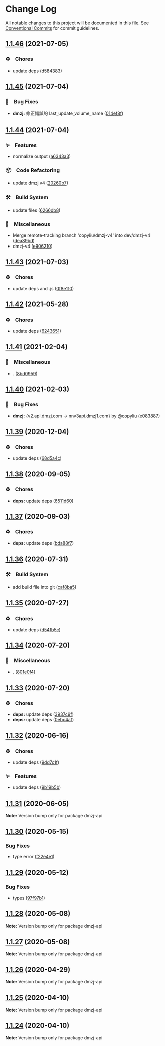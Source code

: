 # Change Log

All notable changes to this project will be documented in this file.
See [Conventional Commits](https://conventionalcommits.org) for commit guidelines.

## [1.1.46](https://github.com/bluelovers/ws-rest/compare/dmzj-api@1.1.45...dmzj-api@1.1.46) (2021-07-05)


### ♻️　Chores

* update deps ([d584383](https://github.com/bluelovers/ws-rest/commit/d58438305e1a92d2f5cb598c14ae70081e8e850d))





## [1.1.45](https://github.com/bluelovers/ws-rest/compare/dmzj-api@1.1.44...dmzj-api@1.1.45) (2021-07-04)


### 🐛　Bug Fixes

* **dmzj:** 修正錯誤的 last_update_volume_name ([014ef8f](https://github.com/bluelovers/ws-rest/commit/014ef8f0cacf97ecb00098dbe5c57529a874164e))





## [1.1.44](https://github.com/bluelovers/ws-rest/compare/dmzj-api@1.1.43...dmzj-api@1.1.44) (2021-07-04)


### ✨　Features

* normalize output ([a6343a3](https://github.com/bluelovers/ws-rest/commit/a6343a36e48baedbb55981bf6d28e08fed7a4c47))


### 📦　Code Refactoring

* update dmzj v4 ([20260b7](https://github.com/bluelovers/ws-rest/commit/20260b7f323098108bc35fe7bf5fb99467ff5218))


### 🛠　Build System

* update files ([6266db8](https://github.com/bluelovers/ws-rest/commit/6266db8e97a7928730fb4e78427f2fa5e4a97037))


### 🔖　Miscellaneous

* Merge remote-tracking branch 'copyliu/dmzj-v4' into dev/dmzj-v4 ([dea89bd](https://github.com/bluelovers/ws-rest/commit/dea89bd086a07bc10241079066295ebe7ac17e7f))
* dmzj-v4 ([e906210](https://github.com/bluelovers/ws-rest/commit/e9062100598dfe12a6be0a05508797e5daf3d14f))





## [1.1.43](https://github.com/bluelovers/ws-rest/compare/dmzj-api@1.1.42...dmzj-api@1.1.43) (2021-07-03)


### ♻️　Chores

* update deps and .js ([0f8e110](https://github.com/bluelovers/ws-rest/commit/0f8e11034efcbb341219c706e731a851c881b8bf))





## [1.1.42](https://github.com/bluelovers/ws-rest/compare/dmzj-api@1.1.41...dmzj-api@1.1.42) (2021-05-28)


### ♻️　Chores

* update deps ([6243651](https://github.com/bluelovers/ws-rest/commit/6243651447df13ddfb9eb5316af30b849771e617))





## [1.1.41](https://github.com/bluelovers/ws-rest/compare/dmzj-api@1.1.40...dmzj-api@1.1.41) (2021-02-04)


### 🔖　Miscellaneous

* . ([8bd0959](https://github.com/bluelovers/ws-rest/commit/8bd0959c91aa2315276e6fd7c805c0c36373f595))





## [1.1.40](https://github.com/bluelovers/ws-rest/compare/dmzj-api@1.1.39...dmzj-api@1.1.40) (2021-02-03)


### 🐛　Bug Fixes

* **dmzj:** {v2.api.dmzj.com -> nnv3api.dmzj1.com} by [@copyliu](https://github.com/copyliu) ([e083887](https://github.com/bluelovers/ws-rest/commit/e083887df2ad2a4a2ec0141845d969344c25096e))





## [1.1.39](https://github.com/bluelovers/ws-rest/compare/dmzj-api@1.1.38...dmzj-api@1.1.39) (2020-12-04)


### ♻️　Chores

* update deps ([68d5a4c](https://github.com/bluelovers/ws-rest/commit/68d5a4c1b9799d3028b645310b58f452dd7f5c03))





## [1.1.38](https://github.com/bluelovers/ws-rest/compare/dmzj-api@1.1.37...dmzj-api@1.1.38) (2020-09-05)


### ♻️　Chores

* **deps:** update deps ([6511d60](https://github.com/bluelovers/ws-rest/commit/6511d604823c48f1b7f2e83b5a6ea203bd285492))





## [1.1.37](https://github.com/bluelovers/ws-rest/compare/dmzj-api@1.1.36...dmzj-api@1.1.37) (2020-09-03)


### ♻️　Chores

* **deps:** update deps ([bda88f7](https://github.com/bluelovers/ws-rest/commit/bda88f7b9dd10e80929deb623e3f4941655e7c5b))





## [1.1.36](https://github.com/bluelovers/ws-rest/compare/dmzj-api@1.1.35...dmzj-api@1.1.36) (2020-07-31)


### 🛠　Build System

* add build file into git ([caf8ba5](https://github.com/bluelovers/ws-rest/commit/caf8ba5fc11fb02b76fa845cff137922378d6e46))





## [1.1.35](https://github.com/bluelovers/ws-rest/compare/dmzj-api@1.1.34...dmzj-api@1.1.35) (2020-07-27)


### ♻️　Chores

* update deps ([d54fb5c](https://github.com/bluelovers/ws-rest/commit/d54fb5c59e826013ee28bb953bd0e6e98d4c572e))





## [1.1.34](https://github.com/bluelovers/ws-rest/compare/dmzj-api@1.1.33...dmzj-api@1.1.34) (2020-07-20)


### 🔖　Miscellaneous

* . ([801e0f4](https://github.com/bluelovers/ws-rest/commit/801e0f4ff7bd29c81e67934636f57e57d0d01c74))





## [1.1.33](https://github.com/bluelovers/ws-rest/compare/dmzj-api@1.1.32...dmzj-api@1.1.33) (2020-07-20)


### ♻️　Chores

* **deps:** update deps ([3937c9f](https://github.com/bluelovers/ws-rest/commit/3937c9f90040c4804c841bcb40fbe90e9654a652))
* **deps:** update deps ([0ebc4af](https://github.com/bluelovers/ws-rest/commit/0ebc4af0fd3c2fa7f74dfdaf32be84d657c4209c))





## [1.1.32](https://github.com/bluelovers/ws-rest/compare/dmzj-api@1.1.31...dmzj-api@1.1.32) (2020-06-16)


### ♻️　Chores

*  update deps ([9dd7c1f](https://github.com/bluelovers/ws-rest/commit/9dd7c1fc5b40ac28a6f928c89dbf36be1add89c6))


### ✨　Features

*  update deps ([9b19b5b](https://github.com/bluelovers/ws-rest/commit/9b19b5bf40d40a9761fc01fe7daa630fcf4df1e8))





## [1.1.31](https://github.com/bluelovers/ws-rest/compare/dmzj-api@1.1.30...dmzj-api@1.1.31) (2020-06-05)

**Note:** Version bump only for package dmzj-api





## [1.1.30](https://github.com/bluelovers/ws-rest/compare/dmzj-api@1.1.29...dmzj-api@1.1.30) (2020-05-15)


### Bug Fixes

* type error ([f22e4e1](https://github.com/bluelovers/ws-rest/commit/f22e4e10b17b27a26188ed3c80e78bdf83425aec))





## [1.1.29](https://github.com/bluelovers/ws-rest/compare/dmzj-api@1.1.28...dmzj-api@1.1.29) (2020-05-12)


### Bug Fixes

* types ([97f97b1](https://github.com/bluelovers/ws-rest/commit/97f97b1ef461c1e46893b1d2df329782e0e9a8da))





## [1.1.28](https://github.com/bluelovers/ws-rest/compare/dmzj-api@1.1.27...dmzj-api@1.1.28) (2020-05-08)

**Note:** Version bump only for package dmzj-api





## [1.1.27](https://github.com/bluelovers/ws-rest/compare/dmzj-api@1.1.26...dmzj-api@1.1.27) (2020-05-08)

**Note:** Version bump only for package dmzj-api





## [1.1.26](https://github.com/bluelovers/ws-rest/compare/dmzj-api@1.1.25...dmzj-api@1.1.26) (2020-04-29)

**Note:** Version bump only for package dmzj-api





## [1.1.25](https://github.com/bluelovers/ws-rest/compare/dmzj-api@1.1.24...dmzj-api@1.1.25) (2020-04-10)

**Note:** Version bump only for package dmzj-api





## [1.1.24](https://github.com/bluelovers/ws-rest/compare/dmzj-api@1.1.23...dmzj-api@1.1.24) (2020-04-10)

**Note:** Version bump only for package dmzj-api
